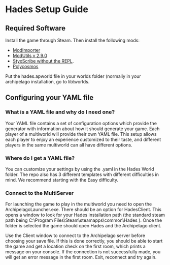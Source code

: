 # Hades Setup Guide

## Required Software

Install the game through Steam. Then install the following mods:

- [ModImporter](https://github.com/SGG-Modding/ModImporter/releases/tag/1.5.2)
- [ModUtils v 2.9.0](https://github.com/SGG-Modding/ModUtil)
- [StyxScribe without the REPL](https://github.com/NaixGames/StyxScribeWithoutREPL).
- [Polycosmos](https://github.com/Naix99/Polycosmos/tree/main/Polycosmos)

Put the hades.apworld file in your worlds folder (normally in your archipelago installation, go to lib\worlds.

## Configuring your YAML file

### What is a YAML file and why do I need one?

Your YAML file contains a set of configuration options which provide the generator with information about how it should
generate your game. Each player of a multiworld will provide their own YAML file. This setup allows each player to enjoy
an experience customized to their taste, and different players in the same multiworld can all have different options.

### Where do I get a YAML file?

You can customize your settings by using the .yaml in the Hades World folder. The repo also has 3 different
templates with different difficulties in mind. We recommend starting with the Easy difficulty.

### Connect to the MultiServer

For launching the game to play in the multiworld you need to open the ArchipelagoLauncher.exe. There should be an option
for HadesClient. This opens a window to look for your Hades installation path (the standard steam path being 
C:\Program Files\Steam\steamapps\common\Hades ). Once the folder is selected the game should open Hades and the Archipelago client.

Use the Client window to connect to the Archipelago server before choosing your save file. If this is done correctly, you should
be able to start the game and get a location check on the first room, which prints a message on your console. If the connection
is not successfully made, you will get an error message in the first room. Exit, reconnect and try again.